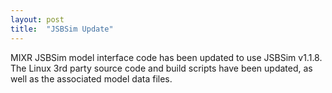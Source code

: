 ```yaml
---
layout: post
title:  "JSBSim Update"
---
```

MIXR JSBSim model interface code has been updated to use JSBSim v1.1.8. The Linux 3rd party source code and build scripts have been updated, as well as the associated model data files.
